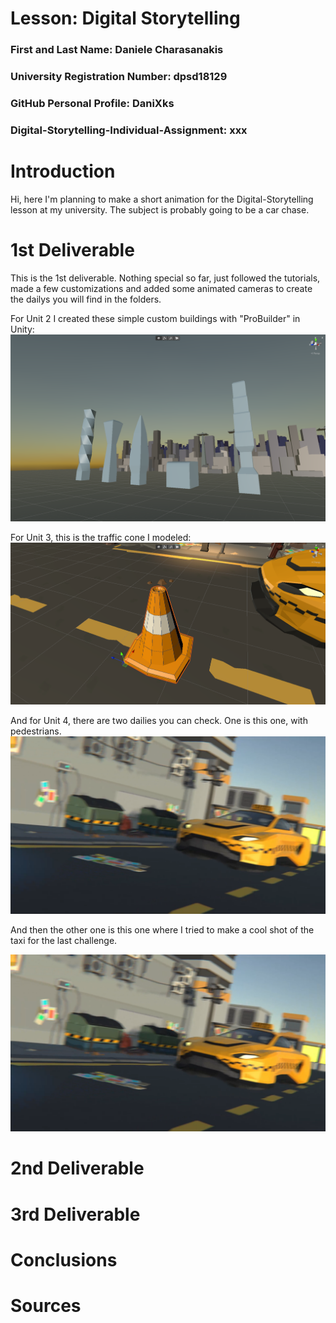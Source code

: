 # Lesson: Digital Storytelling

### First and Last Name: Daniele Charasanakis
### University Registration Number: dpsd18129
### GitHub Personal Profile: DaniXks
### Digital-Storytelling-Individual-Assignment: xxx

# Introduction
Hi, here I'm planning to make a short animation for the Digital-Storytelling lesson at my university.
The subject is probably going to be a car chase.

# 1st Deliverable
This is the 1st deliverable. Nothing special so far, just followed the tutorials, made a few customizations and added some animated cameras to create the dailys you will find in the folders.

For Unit 2 I created these simple custom buildings with "ProBuilder" in Unity:
![Screenshot](Capture_903.png)

For Unit 3, this is the traffic cone I modeled:
![Screenshot](Capture_904.png)

And for Unit 4, there are two dailies you can check. One is this one, with pedestrians.
![Screenshot](Capture_899.png)

And then the other one is this one where I tried to make a cool shot of the taxi for the last challenge.

![Screenshot](Capture_899.png)

# 2nd Deliverable


# 3rd Deliverable 


# Conclusions


# Sources
